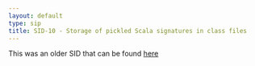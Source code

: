 ```yaml
---
layout: default
type: sip
title: SID-10 - Storage of pickled Scala signatures in class files
---
```


This was an older SID that can be found [here](http://www.scala-lang.org/sid/10)